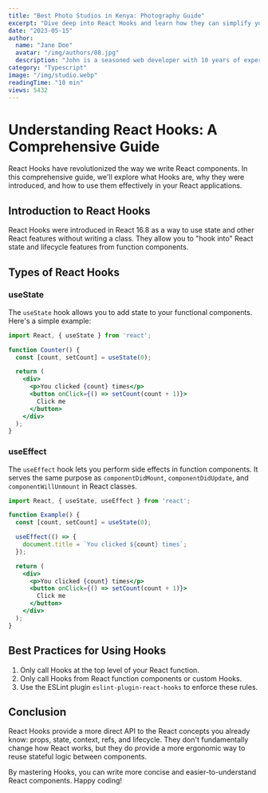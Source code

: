 ```yaml
---
title: "Best Photo Studios in Kenya: Photography Guide"
excerpt: "Dive deep into React Hooks and learn how they can simplify your components and improve your React applications."
date: "2023-05-15"
author:
  name: "Jane Doe"
  avatar: "/img/authors/08.jpg"
  description: "John is a seasoned web developer with 10 years of experience in React and Next.js."
category: "Typescript"
image: "/img/studio.webp"
readingTime: "10 min"
views: 5432
---
```


# Understanding React Hooks: A Comprehensive Guide

React Hooks have revolutionized the way we write React components. In this comprehensive guide, we'll explore what Hooks are, why they were introduced, and how to use them effectively in your React applications.

## Introduction to React Hooks

React Hooks were introduced in React 16.8 as a way to use state and other React features without writing a class. They allow you to "hook into" React state and lifecycle features from function components.

## Types of React Hooks

### useState

The `useState` hook allows you to add state to your functional components. Here's a simple example:

```jsx
import React, { useState } from 'react';

function Counter() {
  const [count, setCount] = useState(0);

  return (
    <div>
      <p>You clicked {count} times</p>
      <button onClick={() => setCount(count + 1)}>
        Click me
      </button>
    </div>
  );
}
```

### useEffect

The `useEffect` hook lets you perform side effects in function components. It serves the same purpose as `componentDidMount`, `componentDidUpdate`, and `componentWillUnmount` in React classes.

```jsx
import React, { useState, useEffect } from 'react';

function Example() {
  const [count, setCount] = useState(0);

  useEffect(() => {
    document.title = `You clicked ${count} times`;
  });

  return (
    <div>
      <p>You clicked {count} times</p>
      <button onClick={() => setCount(count + 1)}>
        Click me
      </button>
    </div>
  );
}
```

## Best Practices for Using Hooks

1. Only call Hooks at the top level of your React function.
2. Only call Hooks from React function components or custom Hooks.
3. Use the ESLint plugin `eslint-plugin-react-hooks` to enforce these rules.

## Conclusion

React Hooks provide a more direct API to the React concepts you already know: props, state, context, refs, and lifecycle. They don't fundamentally change how React works, but they do provide a more ergonomic way to reuse stateful logic between components.

By mastering Hooks, you can write more concise and easier-to-understand React components. Happy coding!